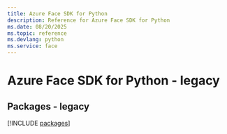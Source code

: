```yaml
---
title: Azure Face SDK for Python
description: Reference for Azure Face SDK for Python
ms.date: 08/20/2025
ms.topic: reference
ms.devlang: python
ms.service: face
---
```

# Azure Face SDK for Python - legacy
## Packages - legacy
[!INCLUDE [packages](face-index.md)]